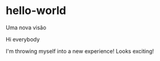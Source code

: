 # hello-world
Uma nova visão

Hi everybody

I'm throwing myself into a new experience!
Looks exciting!


